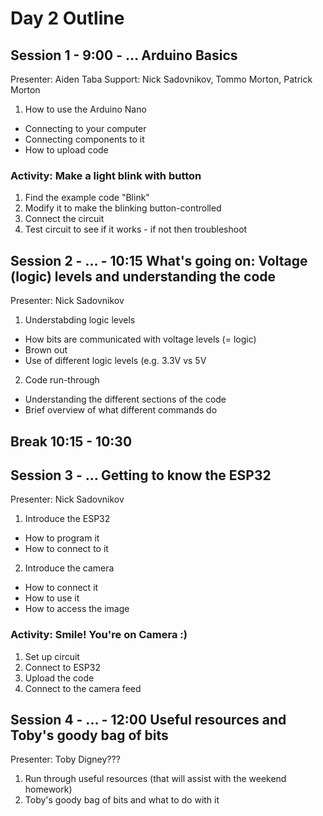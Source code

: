 # Day 2 Outline

## Session 1 - 9:00 - ... Arduino Basics
Presenter: Aiden Taba
Support: Nick Sadovnikov, Tommo Morton, Patrick Morton

1. How to use the Arduino Nano
* Connecting to your computer
* Connecting components to it
* How to upload code


### Activity: Make a light blink with button
1. Find the example code "Blink"
2. Modify it to make the blinking button-controlled
3. Connect the circuit
4. Test circuit to see if it works - if not then troubleshoot

## Session 2 - ... - 10:15 What's going on: Voltage (logic) levels and understanding the code
Presenter: Nick Sadovnikov

1. Understabding logic levels
* How bits are communicated with voltage levels (= logic)
* Brown out
* Use of different logic levels (e.g. 3.3V vs 5V

2. Code run-through
* Understanding the different sections of the code
* Brief overview of what different commands do


## Break 10:15 - 10:30

## Session 3 - ... Getting to know the ESP32
Presenter: Nick Sadovnikov

1. Introduce the ESP32
* How to program it
* How to connect to it


2. Introduce the camera
* How to connect it
* How to use it
* How to access the image

### Activity: Smile! You're on Camera :)
1. Set up circuit
2. Connect to ESP32
3. Upload the code
4. Connect to the camera feed

## Session 4 - ... - 12:00 Useful resources and Toby's goody bag of bits
Presenter: Toby Digney???
1. Run through useful resources (that will assist with the weekend homework)
2. Toby's goody bag of bits and what to do with it

